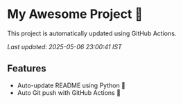 # My Awesome Project 🚀

This project is automatically updated using GitHub Actions.

_Last updated: 2025-05-06 23:00:41 IST_

## Features
- Auto-update README using Python 🐍
- Auto Git push with GitHub Actions 🤖
